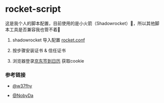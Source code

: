 # rocket-script

这是我个人的脚本配置，目前使用的是小火箭（Shadowrocket）:rocket:，所以其他脚本工具是否兼容我也管不着:grimacing:

1. shadowrocket 导入配置
    [rocket.conf](https://raw.githubusercontent.com/snowords/rocket-script/main/rocket.conf)

2. 按步骤安装证书 & 信任证书
3. 浏览器登录[京东签到日历](https://bean.m.jd.com/bean/signIndex.action) 获取cookie

### 参考链接
- [@w37fhy](https://raw.githubusercontent.com/w37fhy/QuantumultX/master/shadowrocket_diy.conf)

- [@NobyDa](https://github.com/NobyDa/Script/tree/master)